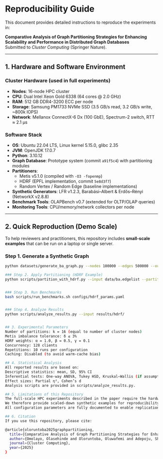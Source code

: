 # Reproducibility Guide

This document provides detailed instructions to reproduce the experiments in:  

**Comparative Analysis of Graph Partitioning Strategies for Enhancing Scalability and Performance in Distributed Graph Databases**  
Submitted to *Cluster Computing* (Springer Nature).  

---

## 1. Hardware and Software Environment

### Cluster Hardware (used in full experiments)
- **Nodes**: 16-node HPC cluster
- **CPU**: Dual Intel Xeon Gold 6338 (64 cores @ 2.0 GHz)
- **RAM**: 512 GB DDR4-3200 ECC per node
- **Storage**: Samsung PM1733 NVMe SSD (3.5 GB/s read, 3.2 GB/s write, ~800k IOPS)
- **Network**: Mellanox ConnectX-6 Dx (100 GbE), Spectrum-2 switch, RTT ≈ 2.1 µs

### Software Stack
- **OS**: Ubuntu 22.04 LTS, Linux kernel 5.15.0, glibc 2.35  
- **JVM**: OpenJDK 17.0.7  
- **Python**: 3.10.12  
- **Graph Database**: Prototype system (commit `a91f5c4`) with partitioning modules  
- **Partitioners**:  
  - Metis v5.1.0 (compiled with `-O3 -fopenmp`)  
  - HDRF (EPFL implementation, commit `5e8d3f7`)  
  - Random Vertex / Random Edge (baseline implementations)  
- **Synthetic Generators**: LFR v1.2.3, Barabási–Albert & Erdős–Rényi (NetworkX v2.8.8)  
- **Benchmark Tools**: OLAPBench v0.7 (extended for OLTP/OLAP queries)  
- **Monitoring Tools**: CPU/memory/network collectors per node  

---

## 2. Quick Reproduction (Demo Scale)

To help reviewers and practitioners, this repository includes **small-scale examples** that can be run on a laptop or single server.

### Step 1. Generate a Synthetic Graph
```bash
python datasets/generate_ba_graph.py --nodes 100000 --edges 500000 --out data/ba.edgelist

### Step 2. Apply Partitioning (HDRF Example)
python scripts/partition_with_hdrf.py --input data/ba.edgelist --partitions 16 --out results/hdrf/


### Step 3. Run Benchmarks
bash scripts/run_benchmarks.sh configs/hdrf_params.yaml


### Step 4. Analyze Results
python scripts/analyze_results.py --input results/hdrf/


## 3. Experimental Parameters
Number of partitions: k = 16 (equal to number of cluster nodes)
Metis imbalance tolerance: δ ≤ 3%
HDRF weights: α = 1.0, β = 0.5, γ = 0.1
Concurrency: 128 clients
Repetitions: 10 runs per configuration
Caching: Disabled (to avoid warm-cache bias)

## 4. Statistical Analysis
All reported results are based on:
Descriptive statistics: mean, SD, 95% CI
Inferential tests: One-way ANOVA, Tukey HSD, Kruskal–Wallis (if assumptions violated)
Effect sizes: Partial η², Cohen’s d
Analysis scripts are provided in scripts/analyze_results.py.

## 5. Limitations of this Repository
The full-scale HPC experiments described in the paper require the hardware listed in Section 1 and cannot be reproduced on commodity hardware.
We therefore provide scaled-down synthetic examples for reproducibility.
All configuration parameters are fully documented to enable replication on similar clusters.

## 6. Citation
If you use this repository, please cite:

@article{oloruntoba2025graphpartitioning,
  title={Comparative Analysis of Graph Partitioning Strategies for Enhancing Scalability and Performance in Distributed Graph Databases},
  author={Omolayo, Olasehinde and Oloruntoba, Oluwafemi and Adepoju, Sheriff and Audu, Khadijah},
  journal={Cluster Computing},
  year={2025}
}
